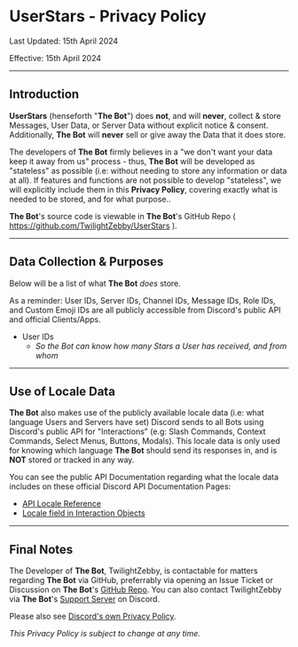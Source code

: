 
# UserStars - Privacy Policy
Last Updated: 15th April 2024

Effective: 15th April 2024

---

## Introduction
**UserStars** (henseforth "**The Bot**") does __not__, and will __never__, collect & store Messages, User Data, or Server Data without explicit notice & consent.
Additionally, **The Bot** will __never__ sell or give away the Data that it does store.

The developers of **The Bot** firmly believes in a "we don't want your data keep it away from us" process - thus, **The Bot** will be developed as "stateless" as possible (i.e: without needing to store any information or data at all). If features and functions are not possible to develop "stateless", we will explicitly include them in this **Privacy Policy**, covering exactly what is needed to be stored, and for what purpose..

**The Bot**'s source code is viewable in **The Bot**'s GitHub Repo ( https://github.com/TwilightZebby/UserStars ).

---

## Data Collection & Purposes
Below will be a list of what **The Bot** *does* store.

As a reminder: User IDs, Server IDs, Channel IDs, Message IDs, Role IDs, and Custom Emoji IDs are all publicly accessible from Discord's public API and official Clients/Apps.

- User IDs
  - *So the Bot can know how many Stars a User has received, and from whom*

---

## Use of Locale Data
**The Bot** also makes use of the publicly available locale data (i.e: what language Users and Servers have set) Discord sends to all Bots using Discord's public API for "Interactions" (e.g: Slash Commands, Context Commands, Select Menus, Buttons, Modals). This locale data is only used for knowing which language **The Bot** should send its responses in, and is __NOT__ stored or tracked in any way.

You can see the public API Documentation regarding what the locale data includes on these official Discord API Documentation Pages:
- [API Locale Reference](https://discord.com/developers/docs/reference#locales)
- [Locale field in Interaction Objects](https://discord.com/developers/docs/interactions/receiving-and-responding#interaction-object)

---

## Final Notes
The Developer of **The Bot**, TwilightZebby, is contactable for matters regarding **The Bot** via GitHub, preferrably via opening an Issue Ticket or Discussion on **The Bot**'s [GitHub Repo](https://github.com/TwilightZebby/UserStars). You can also contact TwilightZebby via **The Bot**'s [Support Server](https://discord.gg/4bFgUyWUMY) on Discord.

Please also see [Discord's own Privacy Policy](https://discord.com/privacy).

*This Privacy Policy is subject to change at any time.*
